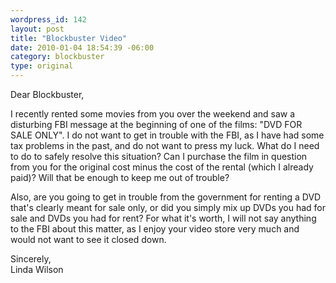 ```yaml
--- 
wordpress_id: 142
layout: post
title: "Blockbuster Video"
date: 2010-01-04 18:54:39 -06:00
category: blockbuster
type: original
---
```

Dear Blockbuster,

I recently rented some movies from you over the weekend and saw a disturbing FBI message at the beginning of one of the films: "DVD FOR SALE ONLY".  I do not want to get in trouble with the FBI, as I have had some tax problems in the past, and do not want to press my luck.  What do I need to do to safely resolve this situation?  Can I purchase the film in question from you for the original cost minus the cost of the rental (which I already paid)?  Will that be enough to keep me out of trouble?  

Also, are you going to get in trouble from the government for renting a DVD that's clearly meant for sale only, or did you simply mix up DVDs you had for sale and DVDs you had for rent?  For what it's worth, I will not say anything to the FBI about this matter, as I enjoy your video store very much and would not want to see it closed down.

Sincerely,   
Linda Wilson
